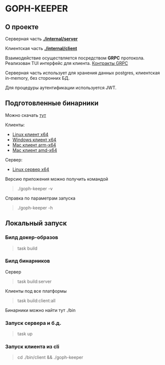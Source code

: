 # GOPH-KEEPER

## О проекте

Серверная часть **[./internal/server](./internal/server)**

Клиентская часть **[./internal/client](./internal/client)**

Взаимодействие осуществляется посредством **GRPC** протокола. Реализован TUI интерфейс для клиента. [Контракты GRPC](./contracts)

Серверная часть использует для хранения данных postgres, клиентская in-memory, без сторонних БД.

Для процедуры аутентификации используется JWT.

## Подготовленные бинарники

Можно скачать [тут](https://github.com/ktigay/goph-keeper/releases/latest)

Клиенты:
- [Linux клиент x64](https://github.com/ktigay/goph-keeper/releases/latest/download/goph-keeper)
- [Windows клиент x64](https://github.com/ktigay/goph-keeper/releases/latest/download/goph-keeper-windows-amd64.exe)
- [Mac клиент arm-x64](https://github.com/ktigay/goph-keeper/releases/latest/download/goph-keeper-darwin-arm64)
- [Mac клиент amd-x64](https://github.com/ktigay/goph-keeper/releases/latest/download/goph-keeper-darwin-amd64)

Сервер:
- [Linux сервер x64](https://github.com/ktigay/goph-keeper/releases/latest/download/goph-keeper-server)

Версию приложения можно получить командой
> ./goph-keeper -v

Справка по параметрам запуска
> ./goph-keeper -h

## Локальный запуск

### Билд докер-образов
> task build
 
### Билд бинарников
Сервер
> task build:server

Клиенты под все платформы

> task build:client:all

Бинарники можно найти тут ./bin 

### Запуск сервера и б.д.
> task up

### Запуск клиента из cli

> cd ./bin/client && ./goph-keeper
